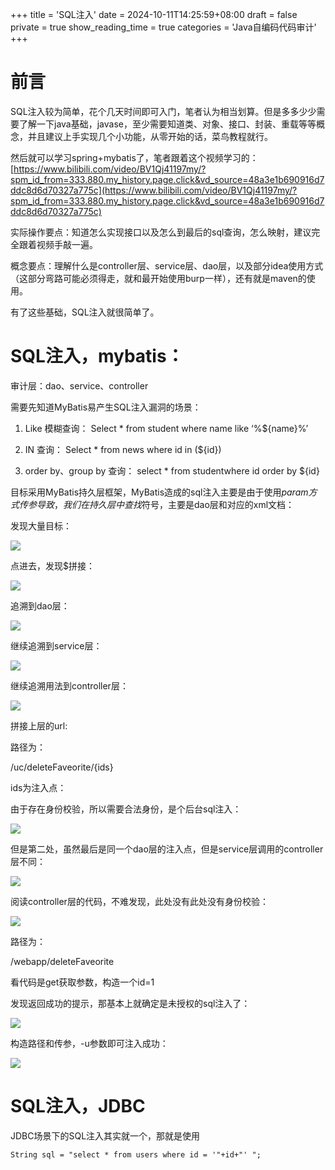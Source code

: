 +++
title = 'SQL注入'
date = 2024-10-11T14:25:59+08:00
draft = false
private = true
show_reading_time = true
categories = 'Java自编码代码审计'
+++

# 前言

SQL注入较为简单，花个几天时间即可入门，笔者认为相当划算。但是多多少少需要了解一下java基础，javase，至少需要知道类、对象、接口、封装、重载等等概念，并且建议上手实现几个小功能，从零开始的话，菜鸟教程就行。

然后就可以学习spring+mybatis了，笔者跟着这个视频学习的：[https://www.bilibili.com/video/BV1Qj41197my/?spm_id_from=333.880.my_history.page.click&vd_source=48a3e1b690916d7ddc8d6d70327a775c](https://www.bilibili.com/video/BV1Qj41197my/?spm_id_from=333.880.my_history.page.click&vd_source=48a3e1b690916d7ddc8d6d70327a775c)

实际操作要点：知道怎么实现接口以及怎么到最后的sql查询，怎么映射，建议完全跟着视频手敲一遍。

概念要点：理解什么是controller层、service层、dao层，以及部分idea使用方式（这部分弯路可能必须得走，就和最开始使用burp一样），还有就是maven的使用。

有了这些基础，SQL注入就很简单了。

# SQL注入，mybatis：

审计层：dao、service、controller

需要先知道MyBatis易产生SQL注入漏洞的场景： 

1. Like 模糊查询： Select * from student where name like ‘%${name}%’ 

2. IN 查询： Select * from news where id in (${id}) 

3. order by、group by 查询： select * from studentwhere id order by ${id}  

目标采用MyBatis持久层框架，MyBatis造成的sql注入主要是由于使用${param}方式传参导致，我们在持久层中查找$符号，主要是dao层和对应的xml文档：

发现大量目标：

![](/sj_img/WEBRESOURCE8d2aee95558aa0ebe56db67b26fa1619image.png)

点进去，发现$拼接：

![](/sj_img/WEBRESOURCE9f56d3a4659c8902862c5d4c58dfdb63image.png)

追溯到dao层：

![](/sj_img/WEBRESOURCEb92d8a3264265c732f99bd3d7f66d0f4image.png)

继续追溯到service层：

![](/sj_img/WEBRESOURCEf4687568d8c6e2de0084d9db898fde14image.png)

继续追溯用法到controller层：

![](/sj_img/WEBRESOURCE93c4c81c29cc65367291d42c98bccb6dimage.png)

拼接上层的url:

路径为：

/uc/deleteFaveorite/{ids}

ids为注入点：

由于存在身份校验，所以需要合法身份，是个后台sql注入：

![](/sj_img/WEBRESOURCE1f514d829ec7e8d667d43b2615886fd4image.png)

但是第二处，虽然最后是同一个dao层的注入点，但是service层调用的controller层不同：

![](/sj_img/WEBRESOURCEd85f37d82cbb0c23a82088f797f8c1f3image.png)

阅读controller层的代码，不难发现，此处没有此处没有身份校验：

![](/sj_img/WEBRESOURCE1bd5505bf00e48f6426b0e29d74da93bimage.png)

路径为：

/webapp/deleteFaveorite

看代码是get获取参数，构造一个id=1

发现返回成功的提示，那基本上就确定是未授权的sql注入了：

![](/sj_img/WEBRESOURCE54d10b928713caa8be7f4f201007fa4dimage.png)

构造路径和传参，-u参数即可注入成功：

![](/sj_img/WEBRESOURCE045b233795c4bfb31616de8a98f4fa89image.png)

# SQL注入，JDBC

JDBC场景下的SQL注入其实就一个，那就是使用

```
String sql = "select * from users where id = '"+id+"' ";
```